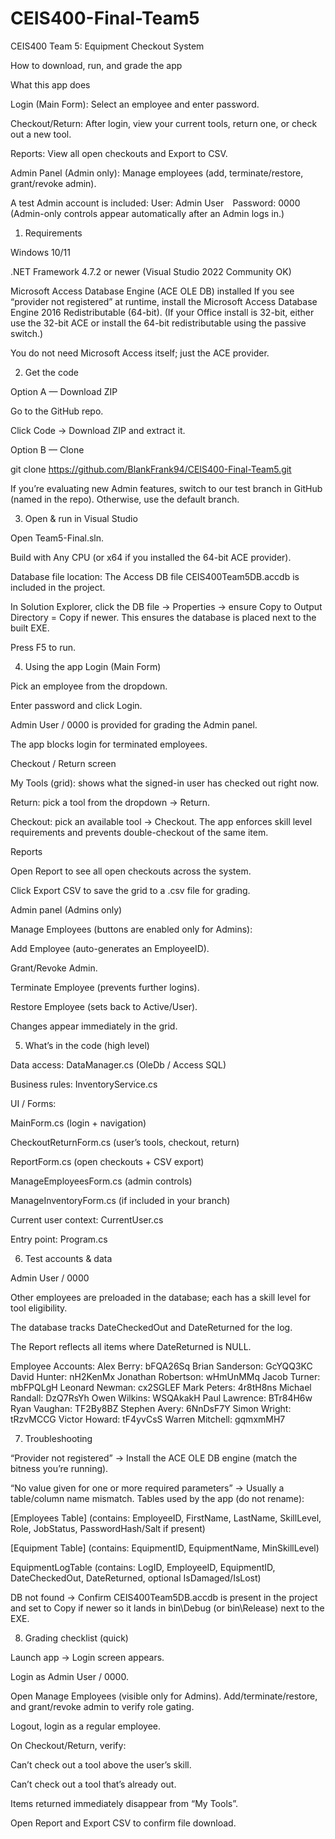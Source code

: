 # CEIS400-Final-Team5
CEIS400 Team 5: Equipment Checkout System

How to download, run, and grade the app

What this app does

Login (Main Form): Select an employee and enter password.

Checkout/Return: After login, view your current tools, return one, or check out a new tool.

Reports: View all open checkouts and Export to CSV.

Admin Panel (Admin only): Manage employees (add, terminate/restore, grant/revoke admin).

A test Admin account is included:
User: Admin User Password: 0000
(Admin-only controls appear automatically after an Admin logs in.)


1) Requirements

Windows 10/11

.NET Framework 4.7.2 or newer (Visual Studio 2022 Community OK)

Microsoft Access Database Engine (ACE OLE DB) installed
If you see “provider not registered” at runtime, install the Microsoft Access Database Engine 2016 Redistributable (64-bit).
(If your Office install is 32-bit, either use the 32-bit ACE or install the 64-bit redistributable using the passive switch.)

You do not need Microsoft Access itself; just the ACE provider.


2) Get the code

Option A — Download ZIP

Go to the GitHub repo.

Click Code → Download ZIP and extract it.

Option B — Clone

git clone https://github.com/BlankFrank94/CEIS400-Final-Team5.git


If you’re evaluating new Admin features, switch to our test branch in GitHub (named in the repo). Otherwise, use the default branch.


3) Open & run in Visual Studio

Open Team5-Final.sln.

Build with Any CPU (or x64 if you installed the 64-bit ACE provider).

Database file location: The Access DB file CEIS400Team5DB.accdb is included in the project.

In Solution Explorer, click the DB file → Properties → ensure
Copy to Output Directory = Copy if newer.
This ensures the database is placed next to the built EXE.

Press F5 to run.


4) Using the app
Login (Main Form)

Pick an employee from the dropdown.

Enter password and click Login.

Admin User / 0000 is provided for grading the Admin panel.

The app blocks login for terminated employees.

Checkout / Return screen

My Tools (grid): shows what the signed-in user has checked out right now.

Return: pick a tool from the dropdown → Return.

Checkout: pick an available tool → Checkout.
The app enforces skill level requirements and prevents double-checkout of the same item.

Reports

Open Report to see all open checkouts across the system.

Click Export CSV to save the grid to a .csv file for grading.

Admin panel (Admins only)

Manage Employees (buttons are enabled only for Admins):

Add Employee (auto-generates an EmployeeID).

Grant/Revoke Admin.

Terminate Employee (prevents further logins).

Restore Employee (sets back to Active/User).

Changes appear immediately in the grid.


5) What’s in the code (high level)

Data access: DataManager.cs (OleDb / Access SQL)

Business rules: InventoryService.cs

UI / Forms:

MainForm.cs (login + navigation)

CheckoutReturnForm.cs (user’s tools, checkout, return)

ReportForm.cs (open checkouts + CSV export)

ManageEmployeesForm.cs (admin controls)

ManageInventoryForm.cs (if included in your branch)

Current user context: CurrentUser.cs

Entry point: Program.cs


6) Test accounts & data

Admin User / 0000

Other employees are preloaded in the database; each has a skill level for tool eligibility.

The database tracks DateCheckedOut and DateReturned for the log.

The Report reflects all items where DateReturned is NULL.

Employee Accounts: 
Alex Berry: bFQA26Sq
Brian Sanderson: GcYQQ3KC
David Hunter: nH2KenMx
Jonathan Robertson: wHmUnMMq
Jacob Turner: mbFPQLgH
Leonard Newman: cx2SGLEF
Mark Peters: 4r8tH8ns
Michael Randall: DzQ7RsYh
Owen Wilkins: WSQAkakH
Paul Lawrence: BTr84H6w
Ryan Vaughan: TF2By8BZ
Stephen Avery: 6NnDsF7Y
Simon Wright: tRzvMCCG
Victor Howard: tF4yvCsS
Warren Mitchell: gqmxmMH7


7) Troubleshooting

“Provider not registered” → Install the ACE OLE DB engine (match the bitness you’re running).

“No value given for one or more required parameters” → Usually a table/column name mismatch.
Tables used by the app (do not rename):

[Employees Table] (contains: EmployeeID, FirstName, LastName, SkillLevel, Role, JobStatus, PasswordHash/Salt if present)

[Equipment Table] (contains: EquipmentID, EquipmentName, MinSkillLevel)

EquipmentLogTable (contains: LogID, EmployeeID, EquipmentID, DateCheckedOut, DateReturned, optional IsDamaged/IsLost)

DB not found → Confirm CEIS400Team5DB.accdb is present in the project and set to Copy if newer so it lands in bin\Debug (or bin\Release) next to the EXE.


8) Grading checklist (quick)

Launch app → Login screen appears.

Login as Admin User / 0000.

Open Manage Employees (visible only for Admins).
Add/terminate/restore, and grant/revoke admin to verify role gating.

Logout, login as a regular employee.

On Checkout/Return, verify:

Can’t check out a tool above the user’s skill.

Can’t check out a tool that’s already out.

Items returned immediately disappear from “My Tools”.

Open Report and Export CSV to confirm file download.
